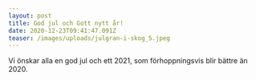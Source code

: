 ```yaml
---
layout: post
title: God jul och Gott nytt år!
date: 2020-12-23T09:41:47.091Z
teaser: /images/uploads/julgran-i-skog_5.jpeg
---
```

Vi önskar alla en god jul och ett 2021, som förhoppningsvis blir bättre än 2020.